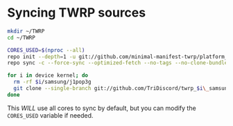 # Syncing TWRP sources

```bash
mkdir ~/TWRP
cd ~/TWRP

CORES_USED=$(nproc --all)
repo init --depth=1 -u git://github.com/minimal-manifest-twrp/platform_manifest_twrp_omni.git -b twrp-4.4-deprecated
repo sync -c --force-sync --optimized-fetch --no-tags --no-clone-bundle --prune -j$CORES_USED

for i in device kernel; do
  rm -rf $i/samsung/j1pop3g
  git clone --single-branch git://github.com/TriDiscord/twrp_$i\_samsung_j1pop3g.git $i/samsung/j1pop3g
done
```

This *WILL* use all cores to sync by default, but you can modify the `CORES_USED` variable if needed.

